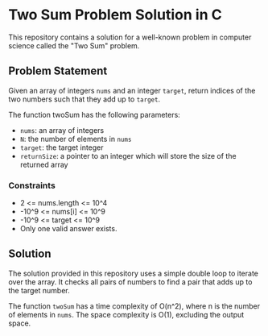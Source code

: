 # Two Sum Problem Solution in C

This repository contains a solution for a well-known problem in computer science called the "Two Sum" problem.

## Problem Statement

Given an array of integers `nums` and an integer `target`, return indices of the two numbers such that they add up to `target`.

The function twoSum has the following parameters:

- `nums`: an array of integers
- `N`: the number of elements in `nums`
- `target`: the target integer
- `returnSize`: a pointer to an integer which will store the size of the returned array

### Constraints

- 2 <= nums.length <= 10^4
- -10^9 <= nums[i] <= 10^9
- -10^9 <= target <= 10^9
- Only one valid answer exists.

## Solution

The solution provided in this repository uses a simple double loop to iterate over the array. It checks all pairs of numbers to find a pair that adds up to the target number.

The function `twoSum` has a time complexity of O(n^2), where n is the number of elements in `nums`. The space complexity is O(1), excluding the output space.
